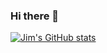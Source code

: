 ### Hi there 👋

<!--
**jimlindybner/jimlindybner** is a ✨ _special_ ✨ repository because its `README.md` (this file) appears on your GitHub profile.

Here are some ideas to get you started:

- 🔭 I’m currently working on ...
- 🌱 I’m currently learning ...
- 👯 I’m looking to collaborate on ...
- 🤔 I’m looking for help with ...
- 💬 Ask me about ...
- 📫 How to reach me: ...
- 😄 Pronouns: ...
- ⚡ Fun fact: ...
-->
[![Jim's GitHub stats](https://github-readme-stats.vercel.app/api?username=jimlindybner)](https://github.com/anuraghazra/github-readme-stats)
